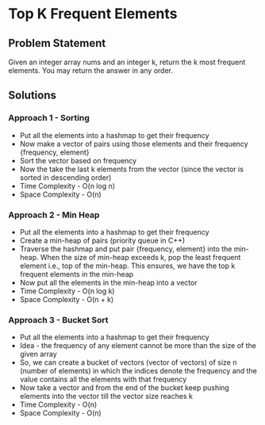 # Top K Frequent Elements

## Problem Statement
Given an integer array nums and an integer k, return the k most frequent elements. You may return the answer in any order.

## Solutions

### Approach 1 - Sorting
- Put all the elements into a hashmap to get their frequency
- Now make a vector of pairs using those elements and their frequency {frequency, element}
- Sort the vector based on frequency
- Now the take the last k elements from the vector (since the vector is sorted in descending order)
- Time Complexity - O(n log n)
- Space Complexity - O(n)

### Approach 2 - Min Heap
- Put all the elements into a hashmap to get their frequency
- Create a min-heap of pairs (priority queue in C++)
- Traverse the hashmap and put pair {frequency, element} into the min-heap. When the size of min-heap exceeds k, pop the least frequent element i.e., top of the min-heap. This ensures, we have the top k frequent elements in the min-heap
- Now put all the elements in the min-heap into a vector
- Time Complexity - O(n log k)
- Space Complexity - O(n + k) 

### Approach 3 - Bucket Sort
- Put all the elements into a hashmap to get their frequency
- Idea - the frequency of any element cannot be more than the size of the given array
- So, we can create a bucket of vectors (vector of vectors) of size n (number of elements) in which the indices denote the frequency and the value contains all the elements with that frequency
- Now take a vector and from the end of the bucket keep pushing elements into the vector till the vector size reaches k
- Time Complexity - O(n)
- Space Complexity - O(n)
 